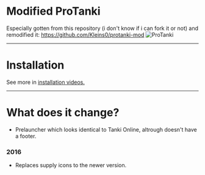 # Modified ProTanki
Especially gotten from this repository (i don't know if i can fork it or not) and remodified it: https://github.com/Kleins0/protanki-mod
![ProTanki](https://user-images.githubusercontent.com/113231787/213869911-27e1dc2e-acef-4b0d-9afc-dc66f25af21b.png)
____
# Installation
See more in <a href="https://www.youtube.com/watch?v=igAmb5755zg">installation videos.</a>
____
# What does it change?
+ Prelauncher which looks identical to Tanki Online, altrough doesn't have a footer.

<h3>2016</h3>

+ Replaces supply icons to the newer version.
